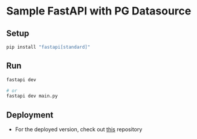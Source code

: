 # Sample FastAPI with PG Datasource

## Setup

```bash
pip install "fastapi[standard]"
```

## Run

```bash
fastapi dev

# or
fastapi dev main.py
```

## Deployment
- For the deployed version, check out [this](https://github.com/yudantoanas/sample-fastapi-pg) repository
